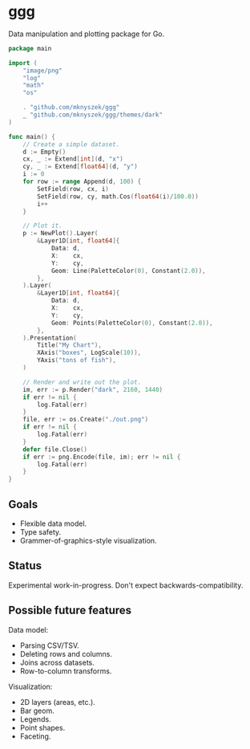# ggg

Data manipulation and plotting package for Go.

```go
package main

import (
	"image/png"
	"log"
	"math"
	"os"

	. "github.com/mknyszek/ggg"
	_ "github.com/mknyszek/ggg/themes/dark"
)

func main() {
	// Create a simple dataset.
	d := Empty()
	cx, _ := Extend[int](d, "x")
	cy, _ := Extend[float64](d, "y")
	i := 0
	for row := range Append(d, 100) {
		SetField(row, cx, i)
		SetField(row, cy, math.Cos(float64(i)/100.0))
		i++
	}

	// Plot it.
	p := NewPlot().Layer(
		&Layer1D[int, float64]{
			Data: d,
			X:    cx,
			Y:    cy,
			Geom: Line(PaletteColor(0), Constant(2.0)),
		},
	).Layer(
		&Layer1D[int, float64]{
			Data: d,
			X:    cx,
			Y:    cy,
			Geom: Points(PaletteColor(0), Constant(2.0)),
		},
	).Presentation(
		Title("My Chart"),
		XAxis("boxes", LogScale(10)),
		YAxis("tons of fish"),
	)

	// Render and write out the plot.
	im, err := p.Render("dark", 2160, 1440)
	if err != nil {
		log.Fatal(err)
	}
	file, err := os.Create("./out.png")
	if err != nil {
		log.Fatal(err)
	}
	defer file.Close()
	if err := png.Encode(file, im); err != nil {
		log.Fatal(err)
	}
}
```

## Goals

- Flexible data model.
- Type safety.
- Grammer-of-graphics-style visualization.

## Status

Experimental work-in-progress. Don't expect backwards-compatibility.

## Possible future features

Data model:
- Parsing CSV/TSV.
- Deleting rows and columns.
- Joins across datasets.
- Row-to-column transforms.

Visualization:
- 2D layers (areas, etc.).
- Bar geom.
- Legends.
- Point shapes.
- Faceting.
